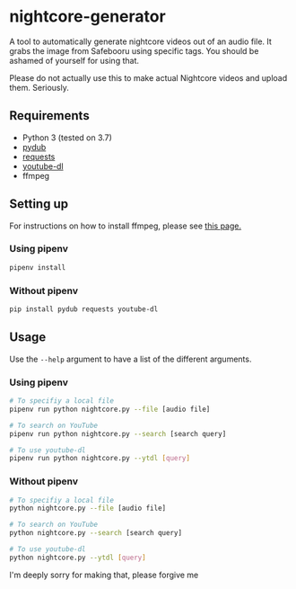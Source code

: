 # nightcore-generator

A tool to automatically generate nightcore videos out of an audio file. It grabs the image from Safebooru using specific tags.
You should be ashamed of yourself for using that.

Please do not actually use this to make actual Nightcore videos and upload them. Seriously.

## Requirements
- Python 3 (tested on 3.7)
- [pydub](https://github.com/jiaaro/pydub)
- [requests](https://pypi.org/project/requests)
- [youtube-dl](http://ytdl-org.github.io/youtube-dl)
- ffmpeg

## Setting up

For instructions on how to install ffmpeg, please see [this page.](https://github.com/jiaaro/pydub#getting-ffmpeg-set-up)

### Using pipenv
```sh
pipenv install
```

### Without pipenv
```sh
pip install pydub requests youtube-dl
```

## Usage

Use the `--help` argument to have a list of the different arguments.

### Using pipenv
```sh
# To specifiy a local file
pipenv run python nightcore.py --file [audio file]

# To search on YouTube
pipenv run python nightcore.py --search [search query]

# To use youtube-dl
pipenv run python nightcore.py --ytdl [query]
```

### Without pipenv
```sh
# To specifiy a local file
python nightcore.py --file [audio file]

# To search on YouTube
python nightcore.py --search [search query]

# To use youtube-dl
python nightcore.py --ytdl [query]
```

I'm deeply sorry for making that, please forgive me